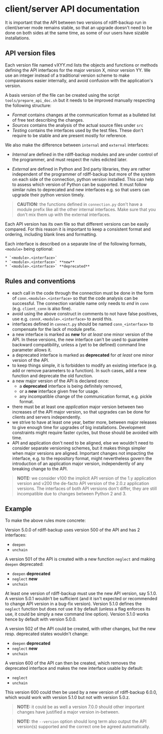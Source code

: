# client/server API documentation

It is important that the API between two versions of rdiff-backup run in
client/server mode remains stable, so that an upgrade doesn't need to be done
on both sides at the same time, as some of our users have sizable
installations.

## API version files

Each version file named vXYY.md lists the objects and functions or methods
defining the API interfaces for the major version X, minor version YY.
We use an integer instead of a traditional version scheme to make comparaisons
easier internally, and avoid confusion with the application's version.

A basis version of the file can be created using the script
`tools/prepare_api_doc.sh` but it needs to be improved manually respecting
the following structure:

* _Format_ contains changes at the communication format as a bulleted
  list of free text describing the changes.
* _Sources_ contains the analysis of the actual source files under `src`
* _Testing_ contains the interfaces used by the test files. These don't require
  to be stable and are present mostly for reference.

We also make the difference between `internal` and `external` interfaces:

* _Internal_ are defined in the rdiff-backup modules and are under control of
  the programmer, and must respect the rules edicted later.

* _External_ are defined in Python and 3rd party libraries, they are
  rather independent of the programmer of rdiff-backup but more of the
  system on each side of the connection, python version installed. This can
  help to assess which version of Python can be supported. It must follow
  similar rules to deprecated and new interfaces e.g. so that users can upgrade
  their python version timely.

> **CAUTION:** the functions defined in `connection.py` don't have a module
	prefix like all the other internal interfaces.
	Make sure that you don't mix them up with the external interfaces.

Each API version has its own file so that different versions can be easily
compared. For this reason it is important to keep a consistent format and
ordering, including blank lines and formatting.

Each interface is described on a separate line of the following formats,
`<module>` being optional:

```
* `<module>.<interface>`
* `<module>.<interface>` **new**
* `<module>.<interface>` **deprecated**
```

## Rules and conventions

* each call in the code through the connection must be done in the form of
  `conn.<module>.<interface>` so that the code analysis can be successful.
  The connection variable name only needs to _end_ in `conn` (e.g.
  `client_conn` is also fine).
* avoid using the above construct in comments to not have false positives,
  use e.g. `connX.<module>.<interface>` to avoid this.
* interfaces defined in `connect.py` should be named `conn_<interface>` to
  compensate for the lack of module prefix.
* a new interface is marked as **new** for _at least_ one minor version of the
  API. In these versions, the new interface can't be used to guarantee backward
  compatibility, unless a (yet to be defined) command line parameter allows it.
* a deprecated interface is marked as **deprecated** for _at least_ one minor
  version of the API.
* to keep things simple, it is forbidden to modify an existing interface
  (e.g. add or remove parameters to a function). In such cases, add a new
  function and deprecate the old function.
* a new major version of the API is declared once:
    * a **deprecated** interface is being definitely removed,
    * or a **new** interface given free for usage.
    * any incompatible change of the communication format, e.g. pickle format.
* there must be at least one _application_ major version between two increases
  of the API major version, so that upgrades can be done for clients and servers
  independently.
* we strive to have at least one year, better more, between major releases to
  give enough time for upgrades of big installations. Development constraints
  might require faster cycles, but those should be avoided with time.
* API and application don't need to be aligned, else we wouldn't need to
  consider separate versioning schemes, but it makes things simpler when major
  versions are aligned. Important changes not impacting the interface, e.g. to
  the repository format, might nevertheless govern the introduction of an
  application major version, independently of any breaking change to the API.

> **NOTE:** we consider v100 the implicit API version of the 1.y application
	version and v200 the de-facto API version of the 2.0.z application
	versions. The interfaces of both API versions don't differ, they
	are still incompatible due to changes between Python 2 and 3.

## Example

To make the above rules more concrete:

Version 5.0.0 of rdiff-backup uses version 500 of the API and has 2 interfaces:

* `deepen`
* `unchain`

A version 501 of the API is created with a new function `neglect` and making
`deepen` deprecated:

* `deepen` **deprecated**
* `neglect` **new**
* `unchain`

At least one version of rdiff-backup must use the new API version, say 5.1.0.
A version 5.0.1 wouldn't be sufficient (and it isn't expected or recommended
to change API version in a bug-fix version). Version 5.1.0 defines the
`neglect` function but does _not_ use it by default (unless a flag enforces
its use, it could be simply a new command line option).
Version 5.1.0 works hence by default with version 5.0.0.

A version 502 of the API could be created, with other changes, but the
new resp. deprecated states wouldn't change:

* `deepen` **deprecated**
* `neglect` **new**
* `unchain`

A version 600 of the API can then be created, which removes the deprecated
interface and makes the new interface usable by default:

* `neglect`
* `unchain`

This version 600 could then be used by a new version of rdiff-backup 6.0.0,
which would work with version 5.1.0 but not with version 5.0.z.

> **NOTE:** it could be as well a version 7.0.0 should other important changes
	have justified a major version in-between.

> **NOTE:** the `--version` option should long term also output the API
	version(s) supported and the correct one be agreed automatically.
